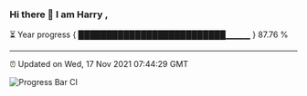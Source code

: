 ### Hi there 👋 I am Harry , 

⏳ Year progress { ██████████████████████████▁▁▁▁ } 87.76 %

---

⏰ Updated on Wed, 17 Nov 2021 07:44:29 GMT

![Progress Bar CI](https://github.com/duykhang68/duykhang68/workflows/Progress%20Bar%20CI/badge.svg)

